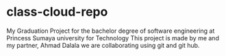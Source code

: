# class-cloud-repo
My Graduation Project for the bachelor degree of software engineering at Princess Sumaya university for Technology
This project is made by me and my partner, Ahmad Dalala 
we are collaborating using git and git hub. 

